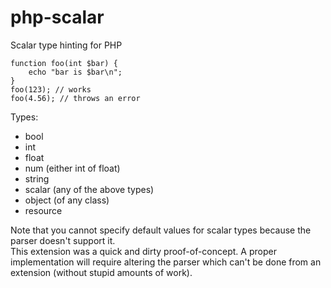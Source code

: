 php-scalar
==========

Scalar type hinting for PHP

    function foo(int $bar) {
        echo "bar is $bar\n";
    }
    foo(123); // works
    foo(4.56); // throws an error

Types:
  * bool
  * int
  * float
  * num (either int of float)
  * string
  * scalar (any of the above types)
  * object (of any class)
  * resource

Note that you cannot specify default values for scalar types because the parser doesn't support it.    
This extension was a quick and dirty proof-of-concept. A proper implementation will require altering
the parser which can't be done from an extension (without stupid amounts of work).

